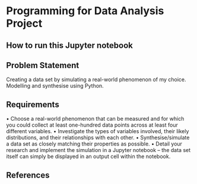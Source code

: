 # Programming for Data Analysis Project


## How to run this Jupyter notebook



## Problem Statement

Creating a data set by simulating a real-world phenomenon of my choice.
Modelling and synthesise using Python.


## Requirements

• Choose a real-world phenomenon that can be measured and for which you could
collect at least one-hundred data points across at least four different variables.
• Investigate the types of variables involved, their likely distributions, and their
relationships with each other.
• Synthesise/simulate a data set as closely matching their properties as possible.
• Detail your research and implement the simulation in a Jupyter notebook – the
data set itself can simply be displayed in an output cell within the notebook.


## References
